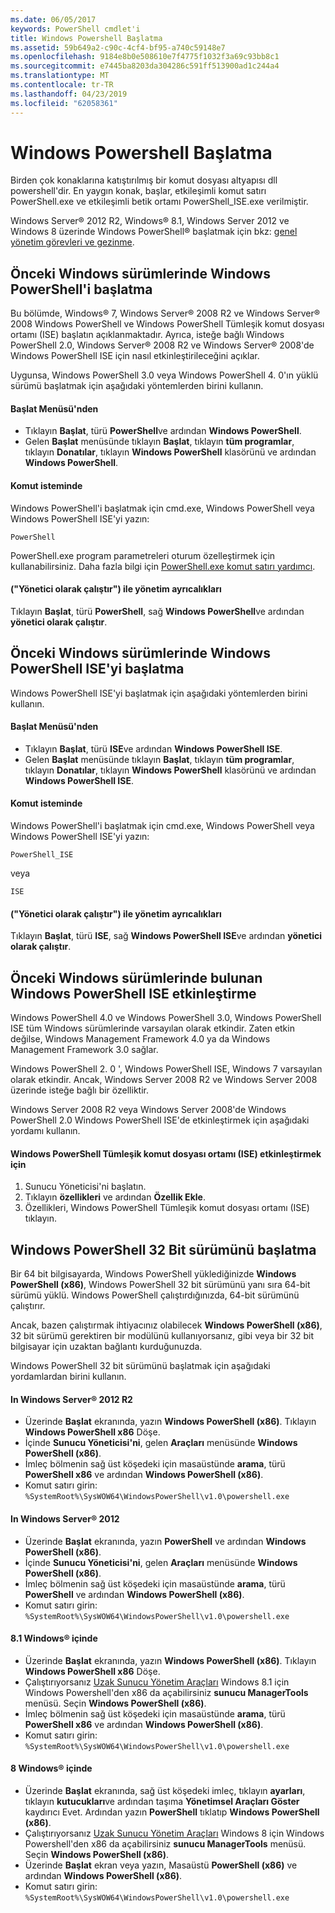 ```yaml
---
ms.date: 06/05/2017
keywords: PowerShell cmdlet'i
title: Windows Powershell Başlatma
ms.assetid: 59b649a2-c90c-4cf4-bf95-a740c59148e7
ms.openlocfilehash: 9184e8b0e508610e7f4775f1032f3a69c93bb8c1
ms.sourcegitcommit: e7445ba8203da304286c591ff513900ad1c244a4
ms.translationtype: MT
ms.contentlocale: tr-TR
ms.lasthandoff: 04/23/2019
ms.locfileid: "62058361"
---
```

# <a name="starting-windows-powershell"></a>Windows Powershell Başlatma
Birden çok konaklarına katıştırılmış bir komut dosyası altyapısı dll powershell'dir.  En yaygın konak, başlar, etkileşimli komut satırı PowerShell.exe ve etkileşimli betik ortamı PowerShell_ISE.exe verilmiştir.

Windows Server® 2012 R2, Windows® 8.1, Windows Server 2012 ve Windows 8 üzerinde Windows PowerShell® başlatmak için bkz: [genel yönetim görevleri ve gezinme](https://technet.microsoft.com/library/hh831491.aspx).

## <a name="how-to-start-windows-powershell-on-earlier-versions-of-windows"></a>Önceki Windows sürümlerinde Windows PowerShell'i başlatma

Bu bölümde, Windows® 7, Windows Server® 2008 R2 ve Windows Server® 2008 Windows PowerShell ve Windows PowerShell Tümleşik komut dosyası ortamı (ISE) başlatın açıklanmaktadır. Ayrıca, isteğe bağlı Windows PowerShell 2.0, Windows Server® 2008 R2 ve Windows Server® 2008'de Windows PowerShell ISE için nasıl etkinleştirileceğini açıklar.

Uygunsa, Windows PowerShell 3.0 veya Windows PowerShell 4. 0'ın yüklü sürümü başlatmak için aşağıdaki yöntemlerden birini kullanın.

#### <a name="from-the-start-menu"></a>Başlat Menüsü'nden

- Tıklayın **Başlat**, türü **PowerShell**ve ardından **Windows PowerShell**.
- Gelen **Başlat** menüsünde tıklayın **Başlat**, tıklayın **tüm programlar**, tıklayın **Donatılar**, tıklayın **Windows PowerShell**  klasörünü ve ardından **Windows PowerShell**.

#### <a name="at-the-command-prompt"></a>Komut isteminde

Windows PowerShell'i başlatmak için cmd.exe, Windows PowerShell veya Windows PowerShell ISE'yi yazın:

```
PowerShell
```

PowerShell.exe program parametreleri oturum özelleştirmek için kullanabilirsiniz. Daha fazla bilgi için [PowerShell.exe komut satırı yardımcı](../core-powershell/console/PowerShell.exe-Command-Line-Help.md).

#### <a name="with-administrative-privileges-run-as-administrator"></a>("Yönetici olarak çalıştır") ile yönetim ayrıcalıkları

Tıklayın **Başlat**, türü **PowerShell**, sağ **Windows PowerShell**ve ardından **yönetici olarak çalıştır**.

## <a name="how-to-start-windows-powershell-ise-on-earlier-releases-of-windows"></a>Önceki Windows sürümlerinde Windows PowerShell ISE'yi başlatma

Windows PowerShell ISE'yi başlatmak için aşağıdaki yöntemlerden birini kullanın.

#### <a name="from-the-start-menu"></a>Başlat Menüsü'nden

- Tıklayın **Başlat**, türü **ISE**ve ardından **Windows PowerShell ISE**.
- Gelen **Başlat** menüsünde tıklayın **Başlat**, tıklayın **tüm programlar**, tıklayın **Donatılar**, tıklayın **Windows PowerShell**  klasörünü ve ardından **Windows PowerShell ISE**.

#### <a name="at-the-command-prompt"></a>Komut isteminde

Windows PowerShell'i başlatmak için cmd.exe, Windows PowerShell veya Windows PowerShell ISE'yi yazın:

```
PowerShell_ISE
```

veya

```
ISE
```

#### <a name="with-administrative-privileges-run-as-administrator"></a>("Yönetici olarak çalıştır") ile yönetim ayrıcalıkları

Tıklayın **Başlat**, türü **ISE**, sağ **Windows PowerShell ISE**ve ardından **yönetici olarak çalıştır**.

## <a name="how-to-enable-windows-powershell-ise-on-earlier-releases-of-windows"></a>Önceki Windows sürümlerinde bulunan Windows PowerShell ISE etkinleştirme

Windows PowerShell 4.0 ve Windows PowerShell 3.0, Windows PowerShell ISE tüm Windows sürümlerinde varsayılan olarak etkindir. Zaten etkin değilse, Windows Management Framework 4.0 ya da Windows Management Framework 3.0 sağlar.

Windows PowerShell 2. 0 ', Windows PowerShell ISE, Windows 7 varsayılan olarak etkindir. Ancak, Windows Server 2008 R2 ve Windows Server 2008 üzerinde isteğe bağlı bir özelliktir.

Windows Server 2008 R2 veya Windows Server 2008'de Windows PowerShell 2.0 Windows PowerShell ISE'de etkinleştirmek için aşağıdaki yordamı kullanın.

#### <a name="to-enable-windows-powershell-integrated-scripting-environment-ise"></a>Windows PowerShell Tümleşik komut dosyası ortamı (ISE) etkinleştirmek için

1. Sunucu Yöneticisi'ni başlatın.
2. Tıklayın **özellikleri** ve ardından **Özellik Ekle**.
3. Özellikleri, Windows PowerShell Tümleşik komut dosyası ortamı (ISE) tıklayın.

## <a name="starting-the-32-bit-version-of-windows-powershell"></a>Windows PowerShell 32 Bit sürümünü başlatma

Bir 64 bit bilgisayarda, Windows PowerShell yüklediğinizde **Windows PowerShell (x86)**, Windows PowerShell 32 bit sürümünü yanı sıra 64-bit sürümü yüklü. Windows PowerShell çalıştırdığınızda, 64-bit sürümünü çalıştırır.

Ancak, bazen çalıştırmak ihtiyacınız olabilecek **Windows PowerShell (x86)**, 32 bit sürümü gerektiren bir modülünü kullanıyorsanız, gibi veya bir 32 bit bilgisayar için uzaktan bağlantı kurduğunuzda.

Windows PowerShell 32 bit sürümünü başlatmak için aşağıdaki yordamlardan birini kullanın.

#### <a name="in-windows-server-2012-r2"></a>In Windows Server® 2012 R2

- Üzerinde **Başlat** ekranında, yazın **Windows PowerShell (x86)**. Tıklayın **Windows PowerShell x86** Döşe.
- İçinde **Sunucu Yöneticisi'ni**, gelen **Araçları** menüsünde **Windows PowerShell (x86)**.
- İmleç bölmenin sağ üst köşedeki için masaüstünde **arama**, türü **PowerShell x86** ve ardından **Windows PowerShell (x86)**.
- Komut satırı girin: `%SystemRoot%\SysWOW64\WindowsPowerShell\v1.0\powershell.exe`

#### <a name="in-windows-server-2012"></a>In Windows Server® 2012

- Üzerinde **Başlat** ekranında, yazın **PowerShell** ve ardından **Windows PowerShell (x86)**.
- İçinde **Sunucu Yöneticisi'ni**, gelen **Araçları** menüsünde **Windows PowerShell (x86)**.
- İmleç bölmenin sağ üst köşedeki için masaüstünde **arama**, türü **PowerShell** ve ardından **Windows PowerShell (x86)**.
- Komut satırı girin: `%SystemRoot%\SysWOW64\WindowsPowerShell\v1.0\powershell.exe`

#### <a name="in-windows-81"></a>8.1 Windows® içinde

- Üzerinde **Başlat** ekranında, yazın **Windows PowerShell (x86)**. Tıklayın **Windows PowerShell x86** Döşe.
- Çalıştırıyorsanız [Uzak Sunucu Yönetim Araçları](https://go.microsoft.com/fwlink/?LinkID=304145) Windows 8.1 için Windows Powershell'den x86 da açabilirsiniz **sunucu ManagerTools** menüsü.
  Seçin **Windows PowerShell (x86)**.
- İmleç bölmenin sağ üst köşedeki için masaüstünde **arama**, türü **PowerShell x86** ve ardından **Windows PowerShell (x86)**.
- Komut satırı girin: `%SystemRoot%\SysWOW64\WindowsPowerShell\v1.0\powershell.exe`

#### <a name="in-windows-8"></a>8 Windows® içinde

- Üzerinde **Başlat** ekranında, sağ üst köşedeki imleç, tıklayın **ayarları**, tıklayın **kutucukları**ve ardından taşıma **Yönetimsel Araçları Göster** kaydırıcı Evet. Ardından yazın **PowerShell** tıklatıp **Windows PowerShell (x86)**.
- Çalıştırıyorsanız [Uzak Sunucu Yönetim Araçları](https://www.microsoft.com/download/details.aspx?id=28972) Windows 8 için Windows Powershell'den x86 da açabilirsiniz **sunucu ManagerTools** menüsü. Seçin **Windows PowerShell (x86)**.
- Üzerinde **Başlat** ekran veya yazın, Masaüstü **PowerShell (x86)** ve ardından **Windows PowerShell (x86)**.
- Komut satırı girin: `%SystemRoot%\SysWOW64\WindowsPowerShell\v1.0\powershell.exe`